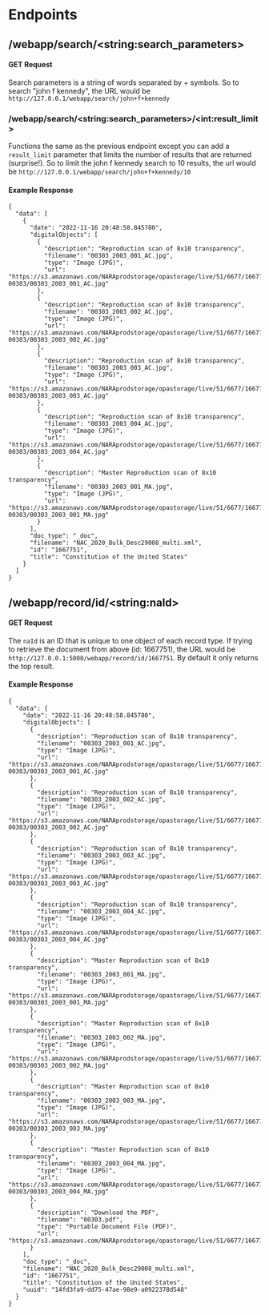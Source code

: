 # Endpoints
## /webapp/search/\<string:search_parameters\>
#### GET Request
Search parameters is a string of words separated by + symbols. So to search "john f kennedy", the URL would be `http://127.0.0.1/webapp/search/john+f+kennedy`

### /webapp/search/\<string:search_parameters\>/\<int:result_limit\>
Functions the same as the previous endpoint except you can add a `result_limit` parameter that limits the number of results that are returned (surprise!). So to limit the john f kennedy search to 10 results, the url would be `http://127.0.0.1/webapp/search/john+f+kennedy/10`

#### Example Response
```
{
  "data": [
    {
      "date": "2022-11-16 20:48:58.845780",
      "digitalObjects": [
        {
          "description": "Reproduction scan of 8x10 transparency",
          "filename": "00303_2003_001_AC.jpg",
          "type": "Image (JPG)",
          "url": "https://s3.amazonaws.com/NARAprodstorage/opastorage/live/51/6677/1667751/content/harvest/1667751-00303/00303_2003_001_AC.jpg"
        },
        {
          "description": "Reproduction scan of 8x10 transparency",
          "filename": "00303_2003_002_AC.jpg",
          "type": "Image (JPG)",
          "url": "https://s3.amazonaws.com/NARAprodstorage/opastorage/live/51/6677/1667751/content/harvest/1667751-00303/00303_2003_002_AC.jpg"
        },
        {
          "description": "Reproduction scan of 8x10 transparency",
          "filename": "00303_2003_003_AC.jpg",
          "type": "Image (JPG)",
          "url": "https://s3.amazonaws.com/NARAprodstorage/opastorage/live/51/6677/1667751/content/harvest/1667751-00303/00303_2003_003_AC.jpg"
        },
        {
          "description": "Reproduction scan of 8x10 transparency",
          "filename": "00303_2003_004_AC.jpg",
          "type": "Image (JPG)",
          "url": "https://s3.amazonaws.com/NARAprodstorage/opastorage/live/51/6677/1667751/content/harvest/1667751-00303/00303_2003_004_AC.jpg"
        },
        {
          "description": "Master Reproduction scan of 8x10 transparency",
          "filename": "00303_2003_001_MA.jpg",
          "type": "Image (JPG)",
          "url": "https://s3.amazonaws.com/NARAprodstorage/opastorage/live/51/6677/1667751/content/harvest/1667751-00303/00303_2003_001_MA.jpg"
        }
      ],
      "doc_type": "_doc",
      "filename": "NAC_2020_Bulk_Desc29008_multi.xml",
      "id": "1667751",
      "title": "Constitution of the United States"
    }
  ]
}
```

## /webapp/record/id/\<string:naId\>
#### GET Request
The `naId` is an ID that is unique to one object of each record type. If trying to retrieve the document from above (id: 1667751), the URL would be `http://127.0.0.1:5000/webapp/record/id/1667751`. By default it only returns the top result.

#### Example Response
```
{
  "data": {
    "date": "2022-11-16 20:48:58.845780",
    "digitalObjects": [
      {
        "description": "Reproduction scan of 8x10 transparency",
        "filename": "00303_2003_001_AC.jpg",
        "type": "Image (JPG)",
        "url": "https://s3.amazonaws.com/NARAprodstorage/opastorage/live/51/6677/1667751/content/harvest/1667751-00303/00303_2003_001_AC.jpg"
      },
      {
        "description": "Reproduction scan of 8x10 transparency",
        "filename": "00303_2003_002_AC.jpg",
        "type": "Image (JPG)",
        "url": "https://s3.amazonaws.com/NARAprodstorage/opastorage/live/51/6677/1667751/content/harvest/1667751-00303/00303_2003_002_AC.jpg"
      },
      {
        "description": "Reproduction scan of 8x10 transparency",
        "filename": "00303_2003_003_AC.jpg",
        "type": "Image (JPG)",
        "url": "https://s3.amazonaws.com/NARAprodstorage/opastorage/live/51/6677/1667751/content/harvest/1667751-00303/00303_2003_003_AC.jpg"
      },
      {
        "description": "Reproduction scan of 8x10 transparency",
        "filename": "00303_2003_004_AC.jpg",
        "type": "Image (JPG)",
        "url": "https://s3.amazonaws.com/NARAprodstorage/opastorage/live/51/6677/1667751/content/harvest/1667751-00303/00303_2003_004_AC.jpg"
      },
      {
        "description": "Master Reproduction scan of 8x10 transparency",
        "filename": "00303_2003_001_MA.jpg",
        "type": "Image (JPG)",
        "url": "https://s3.amazonaws.com/NARAprodstorage/opastorage/live/51/6677/1667751/content/harvest/1667751-00303/00303_2003_001_MA.jpg"
      },
      {
        "description": "Master Reproduction scan of 8x10 transparency",
        "filename": "00303_2003_002_MA.jpg",
        "type": "Image (JPG)",
        "url": "https://s3.amazonaws.com/NARAprodstorage/opastorage/live/51/6677/1667751/content/harvest/1667751-00303/00303_2003_002_MA.jpg"
      },
      {
        "description": "Master Reproduction scan of 8x10 transparency",
        "filename": "00303_2003_003_MA.jpg",
        "type": "Image (JPG)",
        "url": "https://s3.amazonaws.com/NARAprodstorage/opastorage/live/51/6677/1667751/content/harvest/1667751-00303/00303_2003_003_MA.jpg"
      },
      {
        "description": "Master Reproduction scan of 8x10 transparency",
        "filename": "00303_2003_004_MA.jpg",
        "type": "Image (JPG)",
        "url": "https://s3.amazonaws.com/NARAprodstorage/opastorage/live/51/6677/1667751/content/harvest/1667751-00303/00303_2003_004_MA.jpg"
      },
      {
        "description": "Download the PDF",
        "filename": "00303.pdf",
        "type": "Portable Document File (PDF)",
        "url": "https://s3.amazonaws.com/NARAprodstorage/opastorage/live/51/6677/1667751/content/arcmedia/congress/00303.pdf"
      }
    ],
    "doc_type": "_doc",
    "filename": "NAC_2020_Bulk_Desc29008_multi.xml",
    "id": "1667751",
    "title": "Constitution of the United States",
    "uuid": "14fd3fa9-dd75-47ae-98e9-a0922378d548"
  }
}
```

